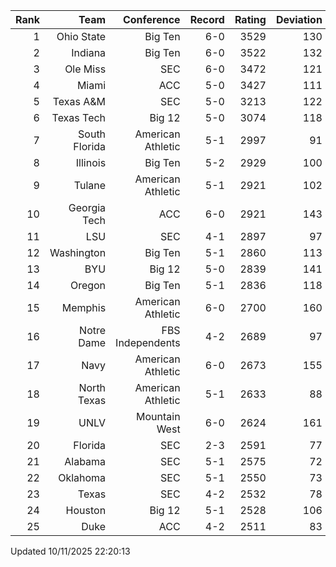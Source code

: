 | Rank  | Team                 | Conference           | Record   | Rating | Deviation |
| ---:  | ---:                 | ---:                 | ---:     | ---:   | ---:      |
| 1     | Ohio State           | Big Ten              | 6-0      | 3529   | 130       |
| 2     | Indiana              | Big Ten              | 6-0      | 3522   | 132       |
| 3     | Ole Miss             | SEC                  | 6-0      | 3472   | 121       |
| 4     | Miami                | ACC                  | 5-0      | 3427   | 111       |
| 5     | Texas A&M            | SEC                  | 5-0      | 3213   | 122       |
| 6     | Texas Tech           | Big 12               | 5-0      | 3074   | 118       |
| 7     | South Florida        | American Athletic    | 5-1      | 2997   | 91        |
| 8     | Illinois             | Big Ten              | 5-2      | 2929   | 100       |
| 9     | Tulane               | American Athletic    | 5-1      | 2921   | 102       |
| 10    | Georgia Tech         | ACC                  | 6-0      | 2921   | 143       |
| 11    | LSU                  | SEC                  | 4-1      | 2897   | 97        |
| 12    | Washington           | Big Ten              | 5-1      | 2860   | 113       |
| 13    | BYU                  | Big 12               | 5-0      | 2839   | 141       |
| 14    | Oregon               | Big Ten              | 5-1      | 2836   | 118       |
| 15    | Memphis              | American Athletic    | 6-0      | 2700   | 160       |
| 16    | Notre Dame           | FBS Independents     | 4-2      | 2689   | 97        |
| 17    | Navy                 | American Athletic    | 6-0      | 2673   | 155       |
| 18    | North Texas          | American Athletic    | 5-1      | 2633   | 88        |
| 19    | UNLV                 | Mountain West        | 6-0      | 2624   | 161       |
| 20    | Florida              | SEC                  | 2-3      | 2591   | 77        |
| 21    | Alabama              | SEC                  | 5-1      | 2575   | 72        |
| 22    | Oklahoma             | SEC                  | 5-1      | 2550   | 73        |
| 23    | Texas                | SEC                  | 4-2      | 2532   | 78        |
| 24    | Houston              | Big 12               | 5-1      | 2528   | 106       |
| 25    | Duke                 | ACC                  | 4-2      | 2511   | 83        |

Updated 10/11/2025 22:20:13
